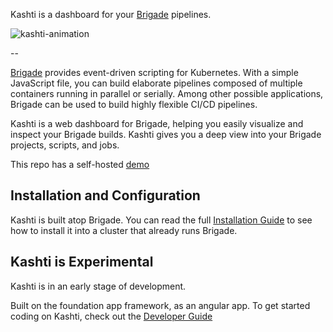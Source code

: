 Kashti is a dashboard for your [Brigade](https://github.com/azure/brigade) pipelines.

![kashti-animation](https://user-images.githubusercontent.com/686194/33646819-7d19d222-da06-11e7-8513-82e521fda608.gif)


--

[Brigade](//brigade.sh) provides event-driven scripting for Kubernetes. With a simple JavaScript
file, you can build elaborate pipelines composed of multiple containers running
in parallel or serially. Among other possible applications, Brigade can be used
to build highly flexible CI/CD pipelines.

Kashti is a web dashboard for Brigade, helping you easily visualize and inspect your
Brigade builds. Kashti gives you a deep view into your Brigade projects, scripts,
and jobs.

This repo has a self-hosted [demo](https://azure.github.io/kashti/)

## Installation and Configuration

Kashti is built atop Brigade. You can read the full [Installation Guide](docs/install.md) to see how to install it into a cluster that already runs Brigade.

## Kashti is Experimental

Kashti is in an early stage of development.

Built on the foundation app framework, as an angular app. To get started coding on Kashti, check out the [Developer Guide](docs/developers.md)

